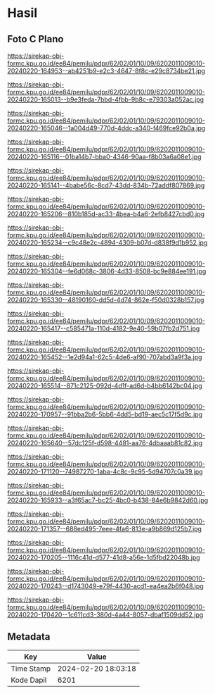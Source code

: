 # Hasil

## Foto C Plano

https://sirekap-obj-formc.kpu.go.id/ee84/pemilu/pdpr/62/02/01/10/09/6202011009010-20240220-164953--ab4251b9-e2c3-4647-8f8c-e29c8734be21.jpg

https://sirekap-obj-formc.kpu.go.id/ee84/pemilu/pdpr/62/02/01/10/09/6202011009010-20240220-165013--b9e3feda-7bbd-4fbb-9b8c-e79303a052ac.jpg

https://sirekap-obj-formc.kpu.go.id/ee84/pemilu/pdpr/62/02/01/10/09/6202011009010-20240220-165046--1a004d49-770d-4ddc-a340-f469fce92b0a.jpg

https://sirekap-obj-formc.kpu.go.id/ee84/pemilu/pdpr/62/02/01/10/09/6202011009010-20240220-165116--01ba14b7-bba0-4346-90aa-f8b03a6a08e1.jpg

https://sirekap-obj-formc.kpu.go.id/ee84/pemilu/pdpr/62/02/01/10/09/6202011009010-20240220-165141--4babe56c-8cd7-43dd-834b-72addf807869.jpg

https://sirekap-obj-formc.kpu.go.id/ee84/pemilu/pdpr/62/02/01/10/09/6202011009010-20240220-165206--810b185d-ac33-4bea-b4a6-2efb8427cbd0.jpg

https://sirekap-obj-formc.kpu.go.id/ee84/pemilu/pdpr/62/02/01/10/09/6202011009010-20240220-165234--c9c48e2c-4894-4309-b07d-d838f9d1b952.jpg

https://sirekap-obj-formc.kpu.go.id/ee84/pemilu/pdpr/62/02/01/10/09/6202011009010-20240220-165304--fe6d068c-3806-4d33-8508-bc9e884ee191.jpg

https://sirekap-obj-formc.kpu.go.id/ee84/pemilu/pdpr/62/02/01/10/09/6202011009010-20240220-165330--48190160-dd5d-4d74-862e-f50d0328b157.jpg

https://sirekap-obj-formc.kpu.go.id/ee84/pemilu/pdpr/62/02/01/10/09/6202011009010-20240220-165417--c585471a-110d-4182-9e40-59b07fb2d751.jpg

https://sirekap-obj-formc.kpu.go.id/ee84/pemilu/pdpr/62/02/01/10/09/6202011009010-20240220-165452--1e2d94a1-62c5-4de6-af90-707abd3a9f3a.jpg

https://sirekap-obj-formc.kpu.go.id/ee84/pemilu/pdpr/62/02/01/10/09/6202011009010-20240220-165514--871c2125-092d-4d1f-ad6d-b4bb6142bc04.jpg

https://sirekap-obj-formc.kpu.go.id/ee84/pemilu/pdpr/62/02/01/10/09/6202011009010-20240220-170957--91bba2b6-5bb6-4dd5-bd19-aec5c17f5d9c.jpg

https://sirekap-obj-formc.kpu.go.id/ee84/pemilu/pdpr/62/02/01/10/09/6202011009010-20240220-165640--57dc125f-d598-4481-aa76-4dbaaab81c82.jpg

https://sirekap-obj-formc.kpu.go.id/ee84/pemilu/pdpr/62/02/01/10/09/6202011009010-20240220-171120--74987270-1aba-4c8c-9c95-5d94707c0a39.jpg

https://sirekap-obj-formc.kpu.go.id/ee84/pemilu/pdpr/62/02/01/10/09/6202011009010-20240220-165933--a3f65ac7-bc25-4bc0-b438-84e6b9842d60.jpg

https://sirekap-obj-formc.kpu.go.id/ee84/pemilu/pdpr/62/02/01/10/09/6202011009010-20240220-171357--688ed495-7eee-4fa6-813e-a9b869d125b7.jpg

https://sirekap-obj-formc.kpu.go.id/ee84/pemilu/pdpr/62/02/01/10/09/6202011009010-20240220-170205--1116c41d-d577-41d8-a56e-1d5fbd22048b.jpg

https://sirekap-obj-formc.kpu.go.id/ee84/pemilu/pdpr/62/02/01/10/09/6202011009010-20240220-170243--d1743049-e79f-4430-acd1-ea4ea2b6f048.jpg

https://sirekap-obj-formc.kpu.go.id/ee84/pemilu/pdpr/62/02/01/10/09/6202011009010-20240220-170420--1c611cd3-380d-4a44-8057-dbaf1509dd52.jpg


## Metadata

| Key        | Value               |
| ---------- | ------------------- |
| Time Stamp | 2024-02-20 18:03:18 |
| Kode Dapil | 6201                |



